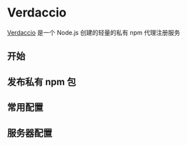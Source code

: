 # Verdaccio

[Verdaccio](https://github.com/verdaccio/verdaccio) 是一个 Node.js 创建的轻量的私有 npm 代理注册服务

## 开始

## 发布私有 npm 包

## 常用配置

## 服务器配置
